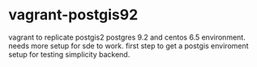 # vagrant-postgis92
vagrant to replicate postgis2 postgres 9.2 and centos 6.5 environment. 
needs more setup for sde to work.  first step to get a postgis enviroment setup for testing simplicity backend.
